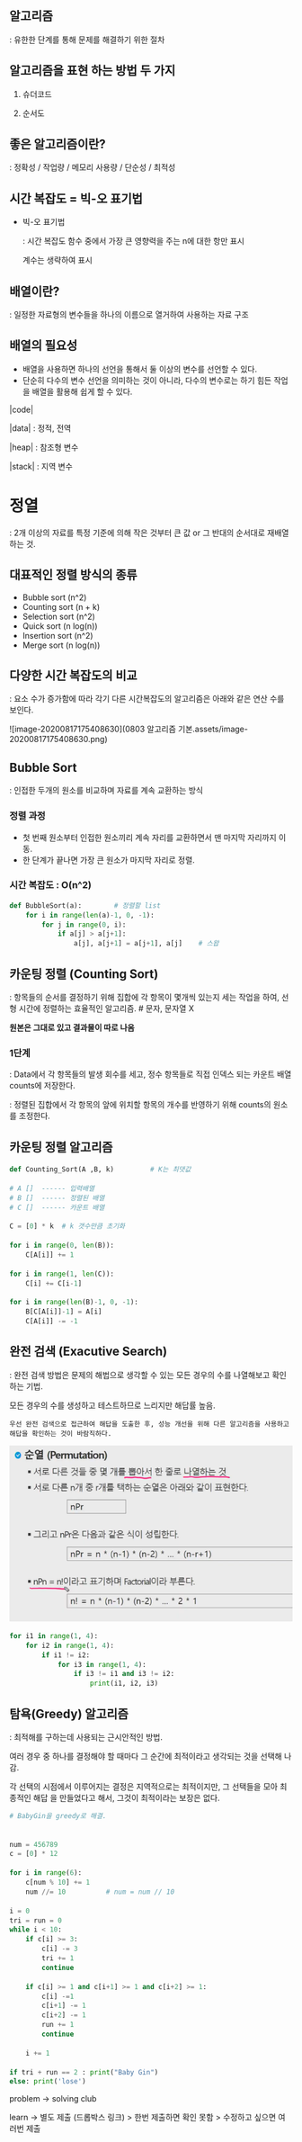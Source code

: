 ## 알고리즘

: 유한한 단계를 통해 문제를 해결하기 위한 절차



## 알고리즘을 표현 하는 방법 두 가지

1) 슈더코드

2) 순서도



## 좋은 알고리즘이란?

: 정확성 / 작업량 / 메모리 사용량 / 단순성 / 최적성





## 시간 복잡도 = 빅-오 표기법

* 빅-오 표기법

  : 시간 복잡도 함수 중에서 가장 큰 영향력을 주는 n에 대한 항만 표시

    계수는 생략하여 표시



## 배열이란?

: 일정한 자료형의 변수들을 하나의 이름으로 열거하여 사용하는 자료 구조



## 배열의 필요성

* 배열을 사용하면 하나의 선언을 통해서 둘 이상의 변수를 선언할 수 있다.
* 단순히 다수의 변수 선언을 의미하는 것이 아니라, 다수의 변수로는 하기 힘든 작업을 배열을 활용해 쉽게 할 수 있다.



|code|

|data| : 정적, 전역

|heap| : 참조형 변수

|stack| : 지역 변수



# 정열

: 2개 이상의 자료를 특정 기준에 의해 작은 것부터 큰 값 or 그 반대의 순서대로 재배열 하는 것.



## 대표적인 정렬 방식의 종류

* Bubble sort (n^2)
* Counting sort (n + k)
* Selection sort (n^2)
* Quick sort (n log(n))
* Insertion sort (n^2)
* Merge sort (n log(n))



## 다양한 시간 복잡도의 비교

: 요소 수가 증가함에 따라 각기 다른 시간복잡도의 알고리즘은 아래와 같은 연산 수를 보인다.

![image-20200817175408630](0803 알고리즘 기본.assets/image-20200817175408630.png)

## Bubble Sort

: 인접한 두개의 원소를 비교하며 자료를 계속 교환하는 방식



### 정렬 과정

* 첫 번째 원소부터 인접한 원소끼리 계속 자리를 교환하면서 맨 마지막 자리까지 이동.
* 한 단계가 끝나면 가장 큰 원소가 마지막 자리로 정렬.



### 시간 복잡도 : O(n^2)



```python
def BubbleSort(a):        # 정렬할 list
    for i in range(len(a)-1, 0, -1):
        for j in range(0, i):
            if a[j] > a[j+1]:
                a[j], a[j+1] = a[j+1], a[j]    # 스왑
```





## 카운팅 정렬 (Counting Sort)

: 항목들의 순서를 결정하기 위해 집합에 각 항목이 몇개씩 있는지 세는 작업을 하여, 선형 시간에 정렬하는 효율적인 알고리즘.    # 문자, 문자열 X

**원본은 그대로 있고 결과물이 따로 나옴**



### 1단계

: Data에서 각 항목들의 발생 회수를 세고, 정수 항목들로 직접 인덱스 되는 카운트 배열 counts에 저장한다.



: 정렬된 집합에서 각 항목의 앞에 위치할 항목의 개수를 반영하기 위해 counts의 원소를 조정한다.





## 카운팅 정렬 알고리즘

```python
def Counting_Sort(A ,B, k)         # K는 최댓값

# A []  ------ 입력배열
# B []  ------ 정렬된 배열
# C []  ------ 카운트 배열

C = [0] * k  # k 갯수만큼 초기화

for i in range(0, len(B)):
    C[A[i]] += 1
    
for i in range(1, len(C)):
    C[i] += C[i-1]
    
for i in range(len(B)-1, 0, -1):
    B[C[A[i]]-1] = A[i]
    C[A[i]] -= -1
```



## 완전 검색 (Exacutive Search)

: 완전 검색 방법은 문제의 해법으로 생각할 수 있는 모든 경우의 수를 나열해보고 확인하는 기법.

  모든 경우의 수를 생성하고 테스트하므로 느리지만 해답률 높음.

 `우선 완전 검색으로 접근하여 해답을 도출한 후, 성능 개선을 위해 다른 알고리즘을 사용하고 해답을 확인하는 것이 바람직하다.`



![image-20200803151152672](image-20200803151152672.png)



```python
for i1 in range(1, 4):
    for i2 in range(1, 4):
        if i1 != i2:
            for i3 in range(1, 4):
                if i3 != i1 and i3 != i2:
                    print(i1, i2, i3)
```



## 탐욕(Greedy) 알고리즘

: 최적해를 구하는데 사용되는 근시안적인 방법.

  여러 경우 중 하나를 결정해야 할 때마다 그 순간에 최적이라고 생각되는 것을 선택해 나감.

  각 선택의 시점에서 이루어지는 결정은 지역적으로는 최적이지만, 그 선택들을 모아 최종적인 해답   을 만들었다고 해서, 그것이 최적이라는 보장은 없다.



```python
# BabyGin을 greedy로 해결.


num = 456789
c = [0] * 12

for i in range(6):
    c[num % 10] += 1
    num //= 10          # num = num // 10

i = 0
tri = run = 0
while i < 10:
    if c[i] >= 3:
        c[i] -= 3
        tri += 1
        continue

    if c[i] >= 1 and c[i+1] >= 1 and c[i+2] >= 1:
        c[i] -=1
        c[i+1] -= 1
        c[i+2] -= 1
        run += 1
        continue

    i += 1

if tri + run == 2 : print("Baby Gin")
else: print('lose')
```



problem -> solving club 

learn -> 별도 제출 (드롭박스 링크) > 한번 제출하면 확인 못함 > 수정하고 싶으면 여러번 제출 



